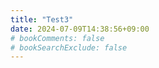 ```yaml
---
title: "Test3"
date: 2024-07-09T14:38:56+09:00
# bookComments: false
# bookSearchExclude: false
---
```

